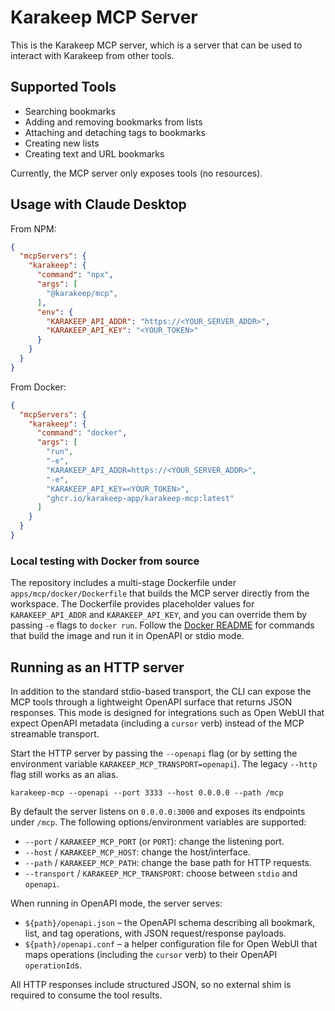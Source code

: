 # Karakeep MCP Server

This is the Karakeep MCP server, which is a server that can be used to interact with Karakeep from other tools.

## Supported Tools

- Searching bookmarks
- Adding and removing bookmarks from lists
- Attaching and detaching tags to bookmarks
- Creating new lists
- Creating text and URL bookmarks

Currently, the MCP server only exposes tools (no resources).

## Usage with Claude Desktop

From NPM:

```json
{
  "mcpServers": {
    "karakeep": {
      "command": "npx",
      "args": [
        "@karakeep/mcp",
      ],
      "env": {
        "KARAKEEP_API_ADDR": "https://<YOUR_SERVER_ADDR>",
        "KARAKEEP_API_KEY": "<YOUR_TOKEN>"
      }
    }
  }
}
```

From Docker:

```json
{
  "mcpServers": {
    "karakeep": {
      "command": "docker",
      "args": [
        "run",
        "-e",
        "KARAKEEP_API_ADDR=https://<YOUR_SERVER_ADDR>",
        "-e",
        "KARAKEEP_API_KEY=<YOUR_TOKEN>",
        "ghcr.io/karakeep-app/karakeep-mcp:latest"
      ]
    }
  }
}
```

### Local testing with Docker from source

The repository includes a multi-stage Dockerfile under
`apps/mcp/docker/Dockerfile` that builds the MCP server directly from the
workspace. The Dockerfile provides placeholder values for `KARAKEEP_API_ADDR`
and `KARAKEEP_API_KEY`, and you can override them by passing `-e` flags to
`docker run`. Follow the [Docker README](./docker/README.md) for commands that
build the image and run it in OpenAPI or stdio mode.


## Running as an HTTP server

In addition to the standard stdio-based transport, the CLI can expose the MCP
tools through a lightweight OpenAPI surface that returns JSON responses. This
mode is designed for integrations such as Open WebUI that expect OpenAPI
metadata (including a `cursor` verb) instead of the MCP streamable transport.

Start the HTTP server by passing the `--openapi` flag (or by setting the
environment variable `KARAKEEP_MCP_TRANSPORT=openapi`). The legacy `--http`
flag still works as an alias.

```
karakeep-mcp --openapi --port 3333 --host 0.0.0.0 --path /mcp
```

By default the server listens on `0.0.0.0:3000` and exposes its endpoints under
`/mcp`. The following options/environment variables are supported:

- `--port` / `KARAKEEP_MCP_PORT` (or `PORT`): change the listening port.
- `--host` / `KARAKEEP_MCP_HOST`: change the host/interface.
- `--path` / `KARAKEEP_MCP_PATH`: change the base path for HTTP requests.
- `--transport` / `KARAKEEP_MCP_TRANSPORT`: choose between `stdio` and
  `openapi`.

When running in OpenAPI mode, the server serves:

- `${path}/openapi.json` – the OpenAPI schema describing all bookmark, list,
  and tag operations, with JSON request/response payloads.
- `${path}/openapi.conf` – a helper configuration file for Open WebUI that
  maps operations (including the `cursor` verb) to their OpenAPI
  `operationId`s.

All HTTP responses include structured JSON, so no external shim is required to
consume the tool results.
